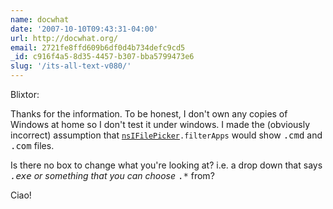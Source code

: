 ```yaml
---
name: docwhat
date: '2007-10-10T09:43:31-04:00'
url: http://docwhat.org/
email: 2721fe8ffd609b6df0d4b734defc9cd5
_id: c916f4a5-8d35-4457-b307-bba5799473e6
slug: '/its-all-text-v080/'
---
```


Blixtor:

Thanks for the information. To be honest, I don't own any copies of Windows at
home so I don't test it under windows. I made the (obviously incorrect)
assumption that
<code><a href="http://developer.mozilla.org/en/docs/nsIFilePicker" rel="nofollow">nsIFilePicker</a>.filterApps</code>
would show <tt>.cmd</tt> and <tt>.com</tt> files.

Is there no box to change what you're looking at? i.e. a drop down that says
<tt>_.exe</tt> or something that you can choose <tt>_.\*</tt> from?

Ciao!
